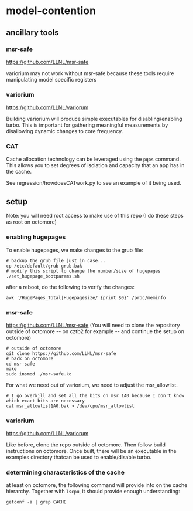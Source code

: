 # model-contention

## ancillary tools

### msr-safe
https://github.com/LLNL/msr-safe

variorium may not work without msr-safe because these tools require manipulating model specific registers

### variorium
https://github.com/LLNL/variorum

Building variorium will produce simple executables for disabling/enabling turbo.
This is important for gathering meaningful measurements by disallowing dynamic changes to core frequency.

### CAT
Cache allocation technology can be leveraged using the `pqos` command. This allows you to set degrees of isolation and capacity that an app has in the cache.

See regression/howdoesCATwork.py to see an example of it being used.


## setup
Note: you will need root access to make use of this repo
(I do these steps as root on octomore)

### enabling hugepages
To enable hugepages, we make changes to the grub file:

```
# backup the grub file just in case...
cp /etc/default/grub grub.bak
# modify this script to change the number/size of hugepages
./set_hugepage_bootparams.sh
```

after a reboot, do the following to verify the changes:
```
awk '/HugePages_Total|Hugepagesize/ {print $0}' /proc/meminfo
```

### msr-safe
https://github.com/LLNL/msr-safe
(You will need to clone the repository outside of octomore -- on cztb2 for example -- and continue the setup on octomore)
```
# outside of octomore
git clone https://github.com/LLNL/msr-safe
# back on octomore
cd msr-safe
make
sudo insmod ./msr-safe.ko
```

For what we need out of variorium, we need to adjust the msr_allowlist.
```
# I go overkill and set all the bits on msr 1A0 because I don't know which exact bits are necessary
cat msr_allowlist1A0.bak > /dev/cpu/msr_allowlist
```

### variorium
https://github.com/LLNL/variorum

Like before, clone the repo outside of octomore. Then follow build instructions on octomore.
Once built, there will be an executable in the examples directory thatcan be used to enable/disable turbo.

### determining characteristics of the cache
at least on octomore, the following command will provide info on the cache hierarchy.
Together with `lscpu`, it should provide enough understanding:
```
getconf -a | grep CACHE
```

